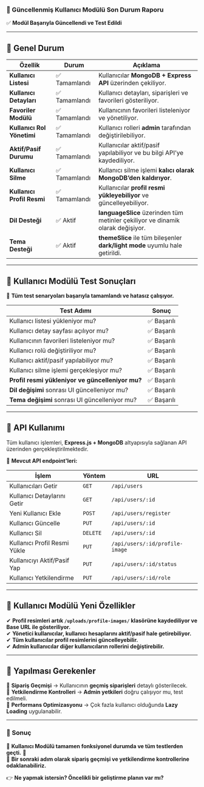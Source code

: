 ### **📌 Güncellenmiş Kullanıcı Modülü Son Durum Raporu**  
✅ **Modül Başarıyla Güncellendi ve Test Edildi**  

---

## **🔹 Genel Durum**
| Özellik               | Durum        | Açıklama |
|----------------------|------------|----------|
| **Kullanıcı Listesi**  | ✅ Tamamlandı | Kullanıcılar **MongoDB + Express API** üzerinden çekiliyor. |
| **Kullanıcı Detayları**  | ✅ Tamamlandı | Kullanıcı detayları, siparişleri ve favorileri gösteriliyor. |
| **Favoriler Modülü**  | ✅ Tamamlandı | Kullanıcının favorileri listeleniyor ve yönetiliyor. |
| **Kullanıcı Rol Yönetimi** | ✅ Tamamlandı | Kullanıcı rolleri **admin** tarafından değiştirilebiliyor. |
| **Aktif/Pasif Durumu** | ✅ Tamamlandı | Kullanıcılar aktif/pasif yapılabiliyor ve bu bilgi API’ye kaydediliyor. |
| **Kullanıcı Silme** | ✅ Tamamlandı | Kullanıcı silme işlemi **kalıcı olarak MongoDB’den kaldırıyor**. |
| **Kullanıcı Profil Resmi** | ✅ Tamamlandı | Kullanıcılar **profil resmi yükleyebiliyor** ve güncelleyebiliyor. |
| **Dil Desteği**  | ✅ Aktif | **languageSlice** üzerinden tüm metinler çekiliyor ve dinamik olarak değişiyor. |
| **Tema Desteği**  | ✅ Aktif | **themeSlice** ile tüm bileşenler **dark/light mode** uyumlu hale getirildi. |

---

## **🔹 Kullanıcı Modülü Test Sonuçları**
📌 **Tüm test senaryoları başarıyla tamamlandı ve hatasız çalışıyor.**  

| Test Adımı | Sonuç |
|------------|-------|
| Kullanıcı listesi yükleniyor mu? | ✅ Başarılı |
| Kullanıcı detay sayfası açılıyor mu? | ✅ Başarılı |
| Kullanıcının favorileri listeleniyor mu? | ✅ Başarılı |
| Kullanıcı rolü değiştiriliyor mu? | ✅ Başarılı |
| Kullanıcı aktif/pasif yapılabiliyor mu? | ✅ Başarılı |
| Kullanıcı silme işlemi gerçekleşiyor mu? | ✅ Başarılı |
| **Profil resmi yükleniyor ve güncelleniyor mu?** | ✅ Başarılı |
| **Dil değişimi** sonrası UI güncelleniyor mu? | ✅ Başarılı |
| **Tema değişimi** sonrası UI güncelleniyor mu? | ✅ Başarılı |

---

## **🔹 API Kullanımı**
Tüm kullanıcı işlemleri, **Express.js + MongoDB** altyapısıyla sağlanan API üzerinden gerçekleştirilmektedir.  

📌 **Mevcut API endpoint'leri:**  

| İşlem | Yöntem | URL |
|--------|--------|------|
| Kullanıcıları Getir | `GET` | `/api/users` |
| Kullanıcı Detaylarını Getir | `GET` | `/api/users/:id` |
| Yeni Kullanıcı Ekle | `POST` | `/api/users/register` |
| Kullanıcı Güncelle | `PUT` | `/api/users/:id` |
| Kullanıcı Sil | `DELETE` | `/api/users/:id` |
| Kullanıcı Profil Resmi Yükle | `PUT` | `/api/users/:id/profile-image` |
| Kullanıcıyı Aktif/Pasif Yap | `PUT` | `/api/users/:id/status` |
| Kullanıcı Yetkilendirme | `PUT` | `/api/users/:id/role` |

---

## **🔹 Kullanıcı Modülü Yeni Özellikler**
✔ **Profil resimleri artık `/uploads/profile-images/` klasörüne kaydediliyor ve Base URL ile gösteriliyor.**  
✔ **Yönetici kullanıcılar, kullanıcı hesaplarını **aktif/pasif** hale getirebiliyor.**  
✔ **Tüm kullanıcılar profil resimlerini güncelleyebilir.**  
✔ **Admin kullanıcılar diğer kullanıcıların rollerini değiştirebilir.**  

---

## **🔹 Yapılması Gerekenler**
🔸 **Sipariş Geçmişi** → Kullanıcının **geçmiş siparişleri** detaylı gösterilecek.  
🔸 **Yetkilendirme Kontrolleri** → **Admin yetkileri** doğru çalışıyor mu, test edilmeli.  
🔸 **Performans Optimizasyonu** → Çok fazla kullanıcı olduğunda **Lazy Loading** uygulanabilir.  

---

### **📌 Sonuç**
📢 **Kullanıcı Modülü tamamen fonksiyonel durumda ve tüm testlerden geçti.** 🎉  
🚀 **Bir sonraki adım olarak sipariş geçmişi ve yetkilendirme kontrollerine odaklanabiliriz.**  

👉 **Ne yapmak istersin? Öncelikli bir geliştirme planın var mı?**